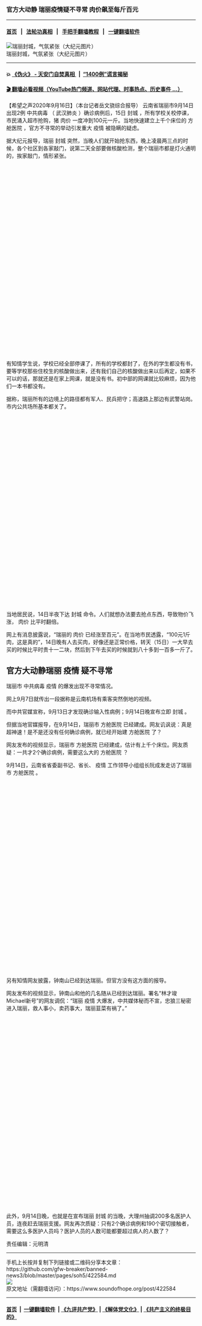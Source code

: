 ### 官方大动静 瑞丽疫情疑不寻常 肉价飙至每斤百元
------------------------

#### [首页](https://github.com/gfw-breaker/banned-news3/blob/master/README.md) &nbsp;&nbsp;|&nbsp;&nbsp; [法轮功真相](https://github.com/begood0513/basic/blob/master/README.md)  &nbsp;&nbsp;|&nbsp;&nbsp; [手把手翻墙教程](https://github.com/gfw-breaker/guides/wiki)  &nbsp;&nbsp;|&nbsp;&nbsp; [一键翻墙软件](https://github.com/gfw-breaker/nogfw/blob/master/README.md)  



<div><img alt="瑞丽封城，气氛紧张（大纪元图片）" src="https://img.soundofhope.org/2020-09/a59fda879e2b96fa1395b7d4cad80cb2-1600310952024.jpg"/>
<br/><figcaption class="caption">
 瑞丽封城，气氛紧张（大纪元图片）
</figcaption></div><hr/>

#### 💥 [《伪火》 - 天安门自焚真相 ](http://158.247.195.190:10000/videos/blog/weihuo.html)&nbsp; |&nbsp; [“1400例”谎言揭秘  ](http://158.247.195.190:10000/videos/blog/jiexi1400.html)

#### [ 🎬  翻墙必看视频（YouTube热门频道、网站代理、时事热点、历史事件 ...）](https://github.com/gfw-breaker/links/blob/master/banned.md)

<div><div class="Content__Wrapper sc-1bvya0-0 grZQxZ">
 <p class="meta-top">
  <span class="meta">
   【希望之声2020年9月16日】（本台记者岳文骁综合报导）
  </span>
  云南省瑞丽市9月14日出现2例
  <ok href="/term/248971">
   中共病毒
  </ok>
  （
  <ok href="/term/212667">
   武汉肺炎
  </ok>
  ）确诊病例后，15日
  <ok href="/term/219508">
   封城
  </ok>
  ，所有学校关校停课，市民涌入超市抢购，猪
  <ok href="/term/202462">
   肉价
  </ok>
  一度冲到100元一斤。当地快速建立上千个床位的
  <ok href="/term/225349">
   方舱医院
  </ok>
  ，官方不寻常的举动引发重大
  <ok href="/term/16057">
   疫情
  </ok>
  被隐瞒的疑虑。
 </p>
 <p>
  据大纪元报导，瑞丽
  <ok href="/term/219508">
   封城
  </ok>
  突然，当晚人们就开始抢东西，晚上凌晨两三点的时候，各个社区到各家敲门，说第二天全部要做核酸检测，整个瑞丽市都是灯火通明的，挨家敲门，情形紧张。
 </p>
 <div class="soh-embed">
  <div class="soh-embed-inner">
   <div class="iframely-embed" style="max-width: 550px;">
    <div class="iframely-responsive" style="padding-bottom: 100%;">
    </div>
   </div>
  </div>
 </div>
 <p>
  有知情学生说，学校已经全部停课了，所有的学校都封了，在外的学生都没有书，要等学校那些住校生的核酸做出来，还有我们自己的核酸做出来以后再定，如果不可以的话，那就还是在家上网课，就是没有书。初中部的网课就比较麻烦，因为他们一本书都没有。
 </p>
 <p>
  据称，瑞丽所有的边境上的路径都有军人、民兵把守；高速路上那边有武警站岗。市内公共场所基本都关了。
 </p>
 <div class="soh-embed">
  <div class="soh-embed-inner">
   <div class="iframely-embed" style="max-width: 550px;">
    <div class="iframely-responsive" style="padding-bottom: 100%;">
    </div>
   </div>
  </div>
 </div>
 <p>
  当地居民说，14日半夜下达
  <ok href="/term/219508">
   封城
  </ok>
  命令。人们就想办法要去抢点东西，导致物价飞涨，
  <ok href="/term/202462">
   肉价
  </ok>
  比平时翻倍。
 </p>
 <p>
  网上有消息披露说，“瑞丽的
  <ok href="/term/202462">
   肉价
  </ok>
  已经涨至百元”。在当地市民透露，“100元1斤肉，这是真的”，14日晚有人去买肉，好像还是正常价格，转天（15日）一大早去买的时候比平时贵十一二块，然后到下午去买的时候就到八十多到一百多一斤了。
 </p>
 <div class="soh-embed">
  <div class="soh-embed-inner">
   <div class="iframely-embed">
    <div class="iframely-responsive">
    </div>
   </div>
  </div>
 </div>
 <h2>
  <strong>
   官方大动静瑞丽
   <ok href="/term/16057">
    疫情
   </ok>
   疑不寻常
  </strong>
 </h2>
 <p>
  瑞丽市
  <ok href="/term/248971">
   中共病毒
  </ok>
  <ok href="/term/16057">
   疫情
  </ok>
  的爆发出现不寻常情况。
 </p>
 <p>
  网上9月7日就传出一段据称是云南机场有乘客突然倒地的视频。
 </p>
 <p>
  而中共官媒宣称，9月13日才发现确诊输入性病例；9月14日晚宣布立即
  <ok href="/term/219508">
   封城
  </ok>
  。
 </p>
 <p>
  但据当地官媒报导，在9月14日，瑞丽市
  <ok href="/term/225349">
   方舱医院
  </ok>
  已经建成。网友讥讽说：真是超神速！是不是还没有任何确诊病例，就已经开始建
  <ok href="/term/225349">
   方舱医院
  </ok>
  了？
 </p>
 <p>
  网友发布的视频显示，瑞丽市
  <ok href="/term/225349">
   方舱医院
  </ok>
  已经建成，估计有上千个床位。网友质疑：一共才2个确诊病例，需要这么大的
  <ok href="/term/225349">
   方舱医院
  </ok>
  ？
 </p>
 <p>
  9月14日，云南省省委副书记、省长、
  <ok href="/term/16057">
   疫情
  </ok>
  工作领导小组组长阮成发走访了瑞丽市
  <ok href="/term/225349">
   方舱医院
  </ok>
  。
 </p>
 <div class="soh-embed">
  <div class="soh-embed-inner">
   <div class="iframely-embed" style="max-width: 550px;">
    <div class="iframely-responsive" style="padding-bottom: 100%;">
    </div>
   </div>
  </div>
 </div>
 <p>
  另有知情网友披露，钟南山已经到达瑞丽。但官方没有这方面的报导。
 </p>
 <p>
  网友发布的视频显示，钟南山和他的几名随从已经到达瑞丽。署名“林才竣Michael新号”的网友调侃：“瑞丽
  <ok href="/term/16057">
   疫情
  </ok>
  大爆发，中共媒体秘而不宣，忠狼三秘密进入瑞丽，救人事小，卖药事大，瑞丽韮菜有祸了。”
 </p>
 <div class="soh-embed">
  <div class="soh-embed-inner">
   <div class="iframely-embed" style="max-width: 550px;">
    <div class="iframely-responsive" style="padding-bottom: 100%;">
    </div>
   </div>
  </div>
 </div>
 <p>
  此外，9月14日晚，也就是在宣布瑞丽
  <ok href="/term/219508">
   封城
  </ok>
  的当晚，大理州抽调200多名医护人员，连夜赶去瑞丽支援。网友再次质疑：只有2个确诊病例和190个密切接触者，需要这么多医护人员吗？医护人员的人数可能都要超过病人的人数了？
 </p>
 <p class="meta-btm">
  责任编辑：元明清
 </p>
</div>
</div>
<hr/>
手机上长按并复制下列链接或二维码分享本文章：<br/>
https://github.com/gfw-breaker/banned-news3/blob/master/pages/soh5/422584.md <br/>
<a href='https://github.com/gfw-breaker/banned-news3/blob/master/pages/soh5/422584.md'><img src='https://github.com/gfw-breaker/banned-news3/blob/master/pages/soh5/422584.md.png'/></a> <br/>
原文地址（需翻墙访问）：https://www.soundofhope.org/post/422584


------------------------
#### [首页](https://github.com/gfw-breaker/banned-news3/blob/master/README.md) &nbsp;|&nbsp; [一键翻墙软件](https://github.com/gfw-breaker/nogfw/blob/master/README.md) &nbsp;| [《九评共产党》](https://github.com/gfw-breaker/9ping.md/blob/master/README.md#九评之一评共产党是什么) | [《解体党文化》](https://github.com/gfw-breaker/jtdwh.md/blob/master/README.md) | [《共产主义的终极目的》](https://github.com/gfw-breaker/gczydzjmd.md/blob/master/README.md)


<img src='http://gfw-breaker.win/banned-news3/pages/soh5/422584.md' width='0px' height='0px'/>